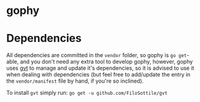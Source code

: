 # gophy

# Dependencies
All dependencies are committed in the `vendor` folder, so gophy is `go get`-able, and you don't need any extra tool to develop gophy,
however, gophy uses [gvt](https://github.com/FiloSottile/gvt) to manage and update it's dependencies, so it is advised to use it when
dealing with dependencies (but feel free to add/update the entry in the `vendor/manifest` file by hand, if you're so inclined).

To install `gvt` simply run: `go get -u github.com/FiloSottile/gvt`

